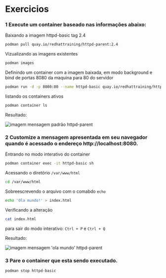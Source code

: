 # Exercicios

### 1 Execute um container baseado nas informações abaixo:


Baixando a imagem httpd-basic tag 2.4

```bash
podman pull quay.io/redhattraining/httpd-parent:2.4
```

Vizualizando as imagens existentes

```bash
podman images
```

Definindo um container com a imagem baixada, em modo background e bind de portas 8080 da maquina para 80 do servidor

```bash
podman run -d -p 8080:80 --name httpd-basic quay.io/redhattraining/httpd-parent:2.4
```

listando os containers ativos

```bash
podman container ls
```

Resultado:

![imagem mensagem padrão httpd-parent](printScreen/httpd-parent-mensagem-padrao.png)

### 2 Customize a mensagem apresentada em seu navegador quando é acessado o endereço http://localhost:8080.

Entrando no modo interativo do container

```bash
podman container exec -it httpd-basic sh
```

Acessando o diretório `/var/www/html`

```bash
cd /var/www/html
```

Sobreescrevendo o arquivo com o comabdo `echo`

```bash
echo 'Ola mundo!' > index.html
```

Verificando a alteração

```bash
cat index.html
```

para sair do modo interativo: `Ctrl + P` e `Ctrl + Q`

Resultado:

![imagem mensagem 'ola mundo' httpd-parent](printScreen/httpd-parent-mensagem-ola-mundo.png)


### 3 Pare o container que esta sendo executado.

```bash
podman stop httpd-basic
```